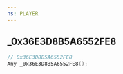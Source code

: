 ```yaml
---
ns: PLAYER
---
```

## _0x36E3D8B5A6552FE8

```c
// 0x36E3D8B5A6552FE8
Any _0x36E3D8B5A6552FE8();
```

